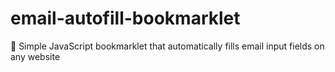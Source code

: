 # email-autofill-bookmarklet
📧 Simple JavaScript bookmarklet that automatically fills email input fields on any website
